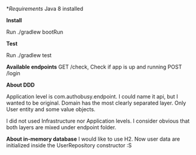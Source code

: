 
**Requirements*
Java 8 installed

**Install**

Run ./gradlew bootRun

**Test**

Run ./gradlew test

**Available endpoints**
GET /check, Check if app is up and running
POST /login

**About DDD**

Application level is com.authobusy.endpoint. I could name it api, but I wanted to be original.
Domain has the most clearly separated layer. Only User entity and some value objects.

I did not used Infrastructure nor Application levels.
I consider obvious that both layers are mixed under endpoint folder.

**About in-memory database**
I would like to use H2. Now user data are initialized inside the UserRepository constructor :S